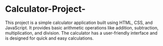 # Calculator-Project-
This project is a simple calculator application built using HTML, CSS, and JavaScript. It provides basic arithmetic operations like addition, subtraction, multiplication, and division. The calculator has a user-friendly interface and is designed for quick and easy calculations. 
